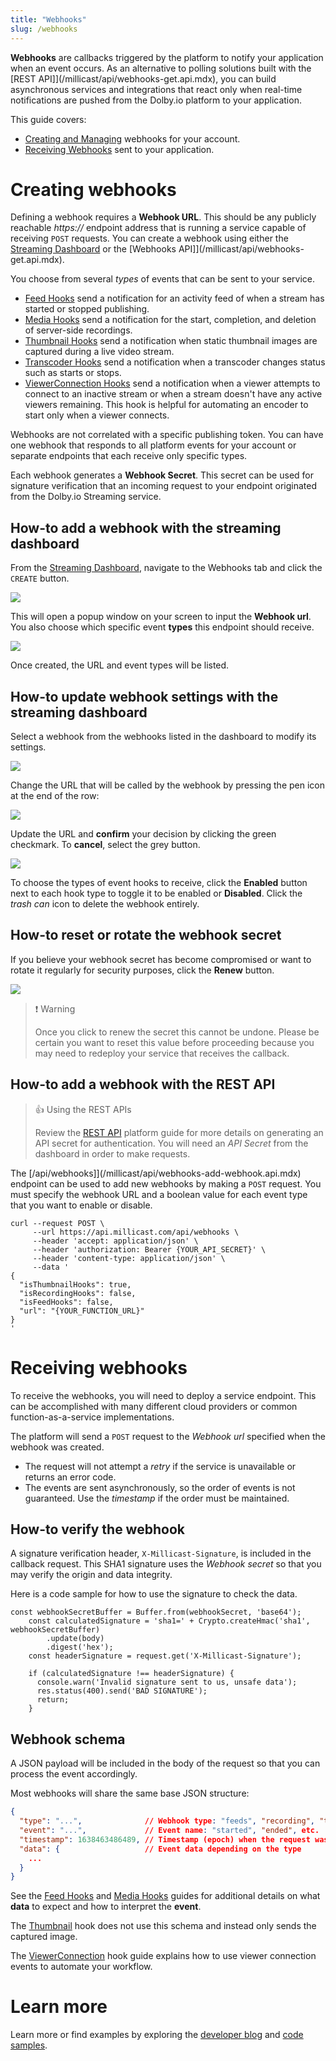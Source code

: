 ```yaml
---
title: "Webhooks"
slug: /webhooks
---
```

**Webhooks** are callbacks triggered by the platform to notify your application when an event occurs. As an alternative to polling solutions built with the [REST API]](/millicast/api/webhooks-get.api.mdx), you can build asynchronous services and integrations that react only when real-time notifications are pushed from the Dolby.io platform to your application. 

This guide covers:

- [Creating and Managing](/millicast/webhooks/index.md#creating-webhooks) webhooks for your account.
- [Receiving Webhooks](/millicast/webhooks/index.md#receiving-webhooks) sent to your application.

# Creating webhooks

Defining a webhook requires a **Webhook URL**. This should be any publicly reachable _https\://_ endpoint address that is running a service capable of receiving `POST` requests. You can create a webhook using either the [Streaming Dashboard](/millicast/streaming-dashboard/index.md) or the [Webhooks API]](/millicast/api/webhooks-get.api.mdx).

You choose from several _types_ of events that can be sent to your service.

- [Feed Hooks](/millicast/webhooks/feeds-webhooks.md) send a notification for an activity feed of when a stream has started or stopped publishing.
- [Media Hooks](/millicast/webhooks/media-webhooks.md) send a notification for the start, completion, and deletion of server-side recordings.
- [Thumbnail Hooks](/millicast/webhooks/thumbnail-webhooks.md) send a notification when static thumbnail images are captured during a live video stream.
- [Transcoder Hooks](/millicast/webhooks/transcoder-webhooks.md) send a notification when a transcoder changes status such as starts or stops.
- [ViewerConnection Hooks](/millicast/webhooks/viewerconnection-webhooks.md) send a notification when a viewer attempts to connect to an inactive stream or when a stream doesn't have any active viewers remaining.  This hook is helpful for automating an encoder to start only when a viewer connects.

Webhooks are not correlated with a specific publishing token. You can have one webhook that responds to all platform events for your account or separate endpoints that each receive only specific types.

Each webhook generates a **Webhook Secret**. This secret can be used for signature verification that an incoming request to your endpoint originated from the Dolby.io Streaming service.

## How-to add a webhook with the streaming dashboard

From the [Streaming Dashboard](/millicast/streaming-dashboard/index.md), navigate to the Webhooks tab and click the `CREATE` button.


![](../assets/img/dashboard-webhooks.png)



This will open a popup window on your screen to input the **Webhook url**. You also choose which specific event **types** this endpoint should receive.


![](../assets/img/dashboard-add-new-webhook.png)



Once created, the URL and event types will be listed. 

## How-to update webhook settings with the streaming dashboard

Select a webhook from the webhooks listed in the dashboard to modify its settings.


![](../assets/img/webhooks-management-main.png)



Change the URL that will be called by the webhook by pressing the pen icon at the end of the row:


![](../assets/img/webhooks-url-edit.png)



Update the URL and **confirm** your decision by clicking the green checkmark. To **cancel**, select the grey button.


![](../assets/img/webhooks-url-edit.confirm.png)



To choose the types of event hooks to receive, click the **Enabled** button next to each hook type to toggle it to be enabled or **Disabled**. Click the _trash can_ icon to delete the webhook entirely.

## How-to reset or rotate the webhook secret

If you believe your webhook secret has become compromised or want to rotate it regularly for security purposes, click the **Renew** button.


![](../assets/img/webhooks-secret-edit.png)



> ❗️ Warning
> 
> Once you click to renew the secret this cannot be undone. Please be certain you want to reset this value before proceeding because you may need to redeploy your service that receives the callback.

## How-to add a webhook with the REST API

> 👍 Using the REST APIs
> 
> Review the [REST API](/millicast/getting-started/using-rest-apis.md) platform guide for more details on generating an API secret for authentication. You will need an _API Secret_ from the dashboard in order to make requests.

The [/api/webhooks]](/millicast/api/webhooks-add-webhook.api.mdx) endpoint can be used to add new webhooks by making a `POST` request. You must specify the webhook URL and a boolean value for each event type that you want to enable or disable.

```shell
curl --request POST \
     --url https://api.millicast.com/api/webhooks \
     --header 'accept: application/json' \
     --header 'authorization: Bearer {YOUR_API_SECRET}' \
     --header 'content-type: application/json' \
     --data '
{
  "isThumbnailHooks": true,
  "isRecordingHooks": false,
  "isFeedHooks": false,
  "url": "{YOUR_FUNCTION_URL}"
}
'
```

# Receiving webhooks

To receive the webhooks, you will need to deploy a service endpoint. This can be accomplished with many different cloud providers or common function-as-a-service implementations.

The platform will send a `POST` request to the _Webhook url_ specified when the webhook was created. 

- The request will not attempt a _retry_ if the service is unavailable or returns an error code.
- The events are sent asynchronously, so the order of events is not guaranteed. Use the _timestamp_ if the order must be maintained.

## How-to verify the webhook

A signature verification header,  `X-Millicast-Signature`, is included in the callback request. This SHA1 signature uses the _Webhook secret_ so that you may verify the origin and data integrity.

Here is a code sample for how to use the signature to check the data.

```Text Node.js
const webhookSecretBuffer = Buffer.from(webhookSecret, 'base64');
    const calculatedSignature = 'sha1=' + Crypto.createHmac('sha1', webhookSecretBuffer)
    	.update(body)
    	.digest('hex');
    const headerSignature = request.get('X-Millicast-Signature');

    if (calculatedSignature !== headerSignature) {
      console.warn('Invalid signature sent to us, unsafe data');
      res.status(400).send('BAD SIGNATURE');
      return;
    }
```

## Webhook schema

A JSON payload will be included in the body of the request so that you can process the event accordingly.

Most webhooks will share the same base JSON structure:

```json Common JSON format for Dolby.io Real-time Streaming Webhooks
{ 
  "type": "...",              // Webhook type: "feeds", "recording", "thumbnail", "transcdoder" or "viewerConnection"
  "event": "...",             // Event name: "started", "ended", etc.
  "timestamp": 1638463486489, // Timestamp (epoch) when the request was sent
  "data": {                   // Event data depending on the type
    ...
  }
}
```

See the [Feed Hooks](/millicast/webhooks/feeds-webhooks.md) and [Media Hooks](/millicast/webhooks/media-webhooks.md) guides for additional details on what **data** to expect and how to interpret the **event**.

The [Thumbnail](/millicast/webhooks/thumbnail-webhooks.md) hook does not use this schema and instead only sends the captured image.

The [ViewerConnection](/millicast/webhooks/viewerconnection-webhooks.md) hook guide explains how to use viewer connection events to automate your workflow. 

# Learn more

Learn more or find examples by exploring the [developer blog](https://dolby.io/blog/tag/webhooks) and [code samples](https://github.com/orgs/dolbyio-samples/repositories?q=webhooks).



